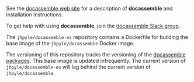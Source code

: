 See the [docassemble web site](https://docassemble.org) for
a description of **docassemble** and installation instructions.

To get help with using **docassemble**, join the
[docassemble Slack group].

The `jhpyle/docassemble-os` repository contains a Dockerfile for
building the base image of the `jhpyle/docassemble` Docker image.

The versioning of this repository tracks the versioning of the
[docassemble packages].  This base image is updated infrequently.  The
current version of `jhpyle/docassemble-os` will lag behind the current
version of `jhpyle/docassemble`.

[docassemble packages]: https://github.com/jhpyle/docassemble/
[docassemble Slack group]: https://join.slack.com/t/docassemble/shared_invite/enQtMjQ0Njc1NDk0NjU2LTAzYzY5NWExMzUxNTNhNjUyZjRkMDg0NGE2Yjc2YjI0OGNlMTcwNjhjYzRhMjljZWU0MTI2N2U0MTFlM2ZjNzg
